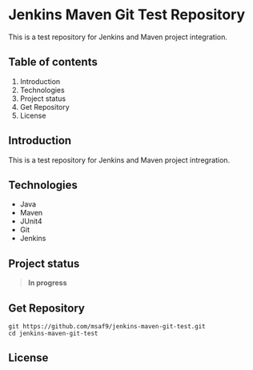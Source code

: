 # Jenkins Maven Git Test Repository

This is a test repository for Jenkins and Maven project integration.

## Table of contents
1. Introduction
2. Technologies
3. Project status
4. Get Repository
5. License

## Introduction
This is a test repository for Jenkins and Maven project intregration.

## Technologies
- Java
- Maven
- JUnit4
- Git
- Jenkins

## Project status
> **In progress**

## Get Repository
```git
git https://github.com/msaf9/jenkins-maven-git-test.git
cd jenkins-maven-git-test
```

## License
